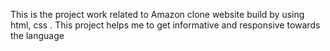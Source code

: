 This is the project work related to Amazon clone website build by using html, css . This project helps me to get informative and responsive towards the language
